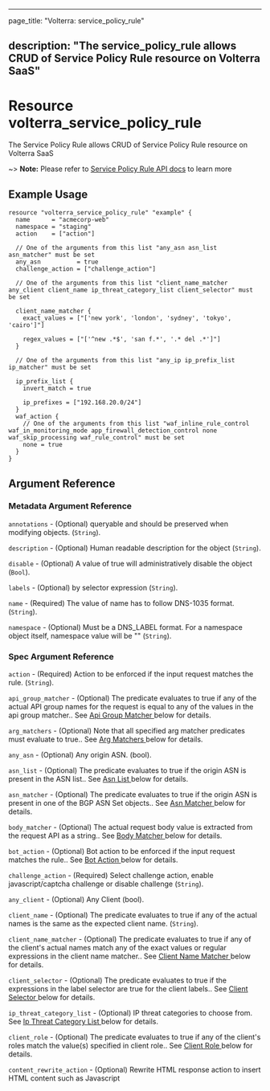 ---

page_title: "Volterra: service_policy_rule"

description: "The service_policy_rule allows CRUD of Service Policy Rule resource on Volterra SaaS"
---------------------------------------------------------------------------------------------------

Resource volterra_service_policy_rule
=====================================

The Service Policy Rule allows CRUD of Service Policy Rule resource on Volterra SaaS

~> **Note:** Please refer to [Service Policy Rule API docs](https://volterra.io/docs/api/service-policy-rule) to learn more

Example Usage
-------------

```hcl
resource "volterra_service_policy_rule" "example" {
  name      = "acmecorp-web"
  namespace = "staging"
  action    = ["action"]

  // One of the arguments from this list "any_asn asn_list asn_matcher" must be set
  any_asn          = true
  challenge_action = ["challenge_action"]

  // One of the arguments from this list "client_name_matcher any_client client_name ip_threat_category_list client_selector" must be set

  client_name_matcher {
    exact_values = ["['new york', 'london', 'sydney', 'tokyo', 'cairo']"]

    regex_values = ["['^new .*$', 'san f.*', '.* del .*']"]
  }

  // One of the arguments from this list "any_ip ip_prefix_list ip_matcher" must be set

  ip_prefix_list {
    invert_match = true

    ip_prefixes = ["192.168.20.0/24"]
  }
  waf_action {
    // One of the arguments from this list "waf_inline_rule_control waf_in_monitoring_mode app_firewall_detection_control none waf_skip_processing waf_rule_control" must be set
    none = true
  }
}

```

Argument Reference
------------------

### Metadata Argument Reference

`annotations` - (Optional) queryable and should be preserved when modifying objects. (`String`).

`description` - (Optional) Human readable description for the object (`String`).

`disable` - (Optional) A value of true will administratively disable the object (`Bool`).

`labels` - (Optional) by selector expression (`String`).

`name` - (Required) The value of name has to follow DNS-1035 format. (`String`).

`namespace` - (Optional) Must be a DNS_LABEL format. For a namespace object itself, namespace value will be "" (`String`).

### Spec Argument Reference

`action` - (Required) Action to be enforced if the input request matches the rule. (`String`).

`api_group_matcher` - (Optional) The predicate evaluates to true if any of the actual API group names for the request is equal to any of the values in the api group matcher.. See [Api Group Matcher ](#api-group-matcher) below for details.

`arg_matchers` - (Optional) Note that all specified arg matcher predicates must evaluate to true.. See [Arg Matchers ](#arg-matchers) below for details.

`any_asn` - (Optional) Any origin ASN. (bool).

`asn_list` - (Optional) The predicate evaluates to true if the origin ASN is present in the ASN list.. See [Asn List ](#asn-list) below for details.

`asn_matcher` - (Optional) The predicate evaluates to true if the origin ASN is present in one of the BGP ASN Set objects.. See [Asn Matcher ](#asn-matcher) below for details.

`body_matcher` - (Optional) The actual request body value is extracted from the request API as a string.. See [Body Matcher ](#body-matcher) below for details.

`bot_action` - (Optional) Bot action to be enforced if the input request matches the rule.. See [Bot Action ](#bot-action) below for details.

`challenge_action` - (Required) Select challenge action, enable javascript/captcha challenge or disable challenge (`String`).

`any_client` - (Optional) Any Client (bool).

`client_name` - (Optional) The predicate evaluates to true if any of the actual names is the same as the expected client name. (`String`).

`client_name_matcher` - (Optional) The predicate evaluates to true if any of the client's actual names match any of the exact values or regular expressions in the client name matcher.. See [Client Name Matcher ](#client-name-matcher) below for details.

`client_selector` - (Optional) The predicate evaluates to true if the expressions in the label selector are true for the client labels.. See [Client Selector ](#client-selector) below for details.

`ip_threat_category_list` - (Optional) IP threat categories to choose from. See [Ip Threat Category List ](#ip-threat-category-list) below for details.

`client_role` - (Optional) The predicate evaluates to true if any of the client's roles match the value(s) specified in client role.. See [Client Role ](#client-role) below for details.

`content_rewrite_action` - (Optional) Rewrite HTML response action to insert HTML content such as Javascript <script> tags into the HTML document. See [Content Rewrite Action ](#content-rewrite-action) below for details.

`cookie_matchers` - (Optional) Note that all specified cookie matcher predicates must evaluate to true.. See [Cookie Matchers ](#cookie-matchers) below for details.

`domain_matcher` - (Optional) matcher.. See [Domain Matcher ](#domain-matcher) below for details.

`any_dst_asn` - (Optional) Any origin ASN. (bool).

`dst_asn_list` - (Optional) The predicate evaluates to true if the destination ASN is present in the ASN list.. See [Dst Asn List ](#dst-asn-list) below for details.

`dst_asn_matcher` - (Optional) The predicate evaluates to true if the destination ASN is present in one of the BGP ASN Set objects.. See [Dst Asn Matcher ](#dst-asn-matcher) below for details.

`any_dst_ip` - (Optional) Any Destination IP (bool).

`dst_ip_matcher` - (Optional) The predicate evaluates to true if the client IPv4 Address is covered by one or more of the IPv4 Prefixes in the IP Prefix Sets.. See [Dst Ip Matcher ](#dst-ip-matcher) below for details.

`dst_ip_prefix_list` - (Optional) The predicate evaluates to true if the destination address is covered by one or more of the IPv4 Prefixes from the list.. See [Dst Ip Prefix List ](#dst-ip-prefix-list) below for details.

`expiration_timestamp` - (Optional) the configuration but is not applied anymore. (`String`).

`goto_policy` - (Optional) The target policy must be part of the current policy set and must be after the current policy in the policy set.. See [ref](#ref) below for details.

`headers` - (Optional) Note that all specified header predicates must evaluate to true.. See [Headers ](#headers) below for details.

`http_method` - (Optional) The predicate evaluates to true if the actual HTTP method belongs is present in the list of expected values.. See [Http Method ](#http-method) below for details.

`any_ip` - (Optional) Any Source IP (bool).

`ip_matcher` - (Optional) The predicate evaluates to true if the client IPv4 Address is covered by one or more of the IPv4 Prefixes in the IP Prefix Sets.. See [Ip Matcher ](#ip-matcher) below for details.

`ip_prefix_list` - (Optional) The predicate evaluates to true if the client IPv4 Address is covered by one or more of the IPv4 Prefixes from the list.. See [Ip Prefix List ](#ip-prefix-list) below for details.

`l4_dest_matcher` - (Optional) IP matches one of the prefixes and the destination port belongs to the port range.. See [L4 Dest Matcher ](#l4-dest-matcher) below for details.

`label_matcher` - (Optional) other labels do not matter.. See [Label Matcher ](#label-matcher) below for details.

`malicious_user_mitigation_bypass` - (Optional) the appropriate match conditions in the enclosing policy rule and setting malicious user mitigation bypass flag. (bool).

`path` - (Optional) The predicate evaluates to true if the actual path value matches any of the exact or prefix values or regular expressions in the path matcher.. See [Path ](#path) below for details.

`port_matcher` - (Optional) The list of port ranges to which the destination port should belong. In case of an HTTP Connect, the port is extracted from the desired destination.. See [Port Matcher ](#port-matcher) below for details.

`query_params` - (Optional) Note that all specified query parameter predicates must evaluate to true.. See [Query Params ](#query-params) below for details.

`rate_limiter` - (Optional) Requests matching this the enclosing rule are subjected to the specified rate_limiter.. See [ref](#ref) below for details.

`scheme` - (Optional) The scheme in the request. (`List of String`).

`server_selector` - (Optional) The predicate evaluates to true if the expressions in the label selector are true for the server labels.. See [Server Selector ](#server-selector) below for details.

`shape_protected_endpoint_action` - (Optional) Shape Protected Endpoint Action that include application traffic type and mitigation. See [Shape Protected Endpoint Action ](#shape-protected-endpoint-action) below for details.

`tls_fingerprint_matcher` - (Optional) The predicate evaluates to true if the TLS fingerprint matches any of the exact values or classes of known TLS fingerprints.. See [Tls Fingerprint Matcher ](#tls-fingerprint-matcher) below for details.

`url_matcher` - (Optional) A URL matcher specifies a list of URL items as match criteria. The match is considered successful if the domain and path match any of the URL items.. See [Url Matcher ](#url-matcher) below for details.

`virtual_host_matcher` - (Optional) Hidden because this will be used only in system generated rate limiting service_policy_sets.. See [Virtual Host Matcher ](#virtual-host-matcher) below for details.

`waf_action` - (Required) App Firewall action to be enforced if the input request matches the rule.. See [Waf Action ](#waf-action) below for details.

### Api Group Matcher

The predicate evaluates to true if any of the actual API group names for the request is equal to any of the values in the api group matcher..

`invert_matcher` - (Optional) Invert the match result. (`Bool`).

`match` - (Required) A list of exact values to match the input against. (`String`).

### App Firewall Detection Control

App Firewall detection changes to be applied for this request.

`exclude_attack_type_contexts` - (Optional) App Firewall attack types contexts to be excluded for this request. See [Exclude Attack Type Contexts ](#exclude-attack-type-contexts) below for details.

`exclude_signature_contexts` - (Optional) App Firewall signature contexts to be excluded for this request. See [Exclude Signature Contexts ](#exclude-signature-contexts) below for details.

`exclude_violation_contexts` - (Optional) App Firewall violation contexts to be excluded for this request. See [Exclude Violation Contexts ](#exclude-violation-contexts) below for details.

### Arg Matchers

Note that all specified arg matcher predicates must evaluate to true..

`invert_matcher` - (Optional) Invert Match of the expression defined (`Bool`).

`check_not_present` - (Optional) Check that the argument is not present. (bool).

`check_present` - (Optional) Check that the argument is present. (bool).

`item` - (Optional) Criteria for matching the values for the Arg. The match is successful if any of the values in the input satisfies the criteria in the matcher.. See [Item ](#item) below for details.

`presence` - (Optional) Check if the arg is present or absent. (`Bool`).

`name` - (Required) A case-sensitive JSON path in the HTTP request body. (`String`).

### Asn List

The predicate evaluates to true if the origin ASN is present in the ASN list..

`as_numbers` - (Required) An unordered set of RFC 6793 defined 4-byte AS numbers that can be used to create allow or deny lists for use in network policy or service policy. (`Int`).

### Asn Matcher

The predicate evaluates to true if the origin ASN is present in one of the BGP ASN Set objects..

`asn_sets` - (Required) A list of references to bgp_asn_set objects.. See [ref](#ref) below for details.

### Block

Block bot request and send response with custom content..

`body` - (Optional) E.g. "<p> Your request was blocked </p>". Base64 encoded string for this html is "LzxwPiBZb3VyIHJlcXVlc3Qgd2FzIGJsb2NrZWQgPC9wPg==" (`String`).

`status` - (Optional) HTTP Status code to respond with (`String`).

### Body Matcher

The actual request body value is extracted from the request API as a string..

`exact_values` - (Optional) A list of exact values to match the input against. (`String`).

`regex_values` - (Optional) A list of regular expressions to match the input against. (`String`).

`transformers` - (Optional) An ordered list of transformers (starting from index 0) to be applied to the path before matching. (`List of Strings`).

### Bot Action

Bot action to be enforced if the input request matches the rule..

`bot_skip_processing` - (Optional) Skip all Bot processing for this request (bool).

`none` - (Optional) Perform normal Bot processing for this request (bool).

### Bot Skip Processing

Skip all Bot processing for this request.

### Check Not Present

Check that the argument is not present..

### Check Present

Check that the argument is present..

### Client Name Matcher

The predicate evaluates to true if any of the client's actual names match any of the exact values or regular expressions in the client name matcher..

`exact_values` - (Optional) A list of exact values to match the input against. (`String`).

`regex_values` - (Optional) A list of regular expressions to match the input against. (`String`).

### Client Role

The predicate evaluates to true if any of the client's roles match the value(s) specified in client role..

`match` - (Required) Value of the expected role. (`String`).

### Client Selector

The predicate evaluates to true if the expressions in the label selector are true for the client labels..

`expressions` - (Required) expressions contains the kubernetes style label expression for selections. (`String`).

### Content Rewrite Action

Rewrite HTML response action to insert HTML content such as Javascript <script> tags into the HTML document.

`element_selector` - (Required) Element selector to insert into. (`String`).

`insert_content` - (Optional) HTML content to insert. (`String`).

`position` - (Optional) Position of HTML content to be inserted within HTML tag. (`String`).

### Cookie Matchers

Note that all specified cookie matcher predicates must evaluate to true..

`invert_matcher` - (Optional) Invert Match of the expression defined (`Bool`).

`check_not_present` - (Optional) Check that the cookie is not present. (bool).

`check_present` - (Optional) Check that the cookie is present. (bool).

`item` - (Optional) Criteria for matching the values for the cookie. The match is successful if any of the values in the input satisfies the criteria in the matcher.. See [Item ](#item) below for details.

`presence` - (Optional) Check if the cookie is present or absent. (`Bool`).

`name` - (Required) A case-sensitive cookie name. (`String`).

### Domain Matcher

matcher..

`exact_values` - (Optional) A list of exact values to match the input against. (`String`).

`regex_values` - (Optional) A list of regular expressions to match the input against. (`String`).

### Dst Asn List

The predicate evaluates to true if the destination ASN is present in the ASN list..

`as_numbers` - (Required) An unordered set of RFC 6793 defined 4-byte AS numbers that can be used to create allow or deny lists for use in network policy or service policy. (`Int`).

### Dst Asn Matcher

The predicate evaluates to true if the destination ASN is present in one of the BGP ASN Set objects..

`asn_sets` - (Required) A list of references to bgp_asn_set objects.. See [ref](#ref) below for details.

### Dst Ip Matcher

The predicate evaluates to true if the client IPv4 Address is covered by one or more of the IPv4 Prefixes in the IP Prefix Sets..

`invert_matcher` - (Optional) Invert the match result. (`Bool`).

`prefix_sets` - (Required) A list of references to ip_prefix_set objects.. See [ref](#ref) below for details.

### Dst Ip Prefix List

The predicate evaluates to true if the destination address is covered by one or more of the IPv4 Prefixes from the list..

`invert_match` - (Optional) Invert the match result. (`Bool`).

`ip_prefixes` - (Required) List of IPv4 prefix strings. (`String`).

### Exclude Attack Type Contexts

App Firewall attack types contexts to be excluded for this request.

`exclude_attack_type` - (Required) App Firewall Attack type (`String`).

### Exclude Signature Contexts

App Firewall signature contexts to be excluded for this request.

`signature_id` - (Required) App Firewall signature ID (`Int`).

### Exclude Violation Contexts

App Firewall violation contexts to be excluded for this request.

`exclude_violation` - (Required) App Firewall violation type (`String`).

### Flag

Flag the request while not taking any invasive actions..

### Headers

Note that all specified header predicates must evaluate to true..

`invert_matcher` - (Optional) Invert the match result. (`Bool`).

`check_not_present` - (Optional) Check that the header is not present. (bool).

`check_present` - (Optional) Check that the header is present. (bool).

`item` - (Optional) Criteria for matching the values for the header. The match is successful if any of the values in the input satisfies the criteria in the matcher.. See [Item ](#item) below for details.

`presence` - (Optional) Check if the header is present or absent. (`Bool`).

`name` - (Required) A case-insensitive HTTP header name. (`String`).

### Http Method

The predicate evaluates to true if the actual HTTP method belongs is present in the list of expected values..

`invert_matcher` - (Optional) Invert the match result. (`Bool`).

`methods` - (Optional) x-example: "['GET', 'POST', 'DELETE']" (`List of Strings`).

### Ip Matcher

The predicate evaluates to true if the client IPv4 Address is covered by one or more of the IPv4 Prefixes in the IP Prefix Sets..

`invert_matcher` - (Optional) Invert the match result. (`Bool`).

`prefix_sets` - (Required) A list of references to ip_prefix_set objects.. See [ref](#ref) below for details.

### Ip Prefix List

The predicate evaluates to true if the client IPv4 Address is covered by one or more of the IPv4 Prefixes from the list..

`invert_match` - (Optional) Invert the match result. (`Bool`).

`ip_prefixes` - (Required) List of IPv4 prefix strings. (`String`).

### Ip Threat Category List

IP threat categories to choose from.

`ip_threat_categories` - (Required) The IP threat categories is obtained from the list and is used to auto-generate equivalent label selection expressions (`List of Strings`).

### Item

Criteria for matching the values for the Arg. The match is successful if any of the values in the input satisfies the criteria in the matcher..

`exact_values` - (Optional) A list of exact values to match the input against. (`String`).

`regex_values` - (Optional) A list of regular expressions to match the input against. (`String`).

`transformers` - (Optional) An ordered list of transformers (starting from index 0) to be applied to the path before matching. (`List of Strings`).

### L4 Dest Matcher

IP matches one of the prefixes and the destination port belongs to the port range..

`invert_matcher` - (Optional) Invert the match result. (`Bool`).

`l4_dests` - (Required) A list of L4 destinations used as match criteria. The match is considered successful if the destination IP and path match any of the L4 destinations.. See [L4 Dests ](#l4-dests) below for details.

### L4 Dests

A list of L4 destinations used as match criteria. The match is considered successful if the destination IP and path match any of the L4 destinations..

`port_ranges` - (Required) Each port range consists of a single port or two ports separated by "-". (`String`).

`prefixes` - (Required) Destination IPv4 prefixes. (`String`).

### Label Matcher

other labels do not matter..

`keys` - (Optional) The list of label key names that have to match (`String`).

### Mitigation

Mitigation action for protected endpoint.

`block` - (Optional) Block bot request and send response with custom content.. See [Block ](#block) below for details.

`flag` - (Optional) Flag the request while not taking any invasive actions. (bool).

`none` - (Optional) No mitigation actions. (bool).

`redirect` - (Optional) Redirect bot request to a custom URI.. See [Redirect ](#redirect) below for details.

### None

Perform normal Bot processing for this request.

### Path

The predicate evaluates to true if the actual path value matches any of the exact or prefix values or regular expressions in the path matcher..

`exact_values` - (Optional) A list of exact path values to match the input HTTP path against. (`String`).

`prefix_values` - (Optional) A list of path prefix values to match the input HTTP path against. (`String`).

`regex_values` - (Optional) A list of regular expressions to match the input HTTP path against. (`String`).

`suffix_values` - (Optional) A list of path suffix values to match the input HTTP path against. (`String`).

`transformers` - (Optional) An ordered list of transformers (starting from index 0) to be applied to the path before matching. (`List of Strings`).

### Port Matcher

The list of port ranges to which the destination port should belong. In case of an HTTP Connect, the port is extracted from the desired destination..

`invert_matcher` - (Optional) Invert the match result. (`Bool`).

`ports` - (Required) to be part of the range. (`String`).

### Query Params

Note that all specified query parameter predicates must evaluate to true..

`invert_matcher` - (Optional) Invert the match result. (`Bool`).

`key` - (Required) A case-sensitive HTTP query parameter name. (`String`).

`check_not_present` - (Optional) Check that the query parameter is not present. (bool).

`check_present` - (Optional) Check that the query parameter is present. (bool).

`item` - (Optional) criteria in the matcher.. See [Item ](#item) below for details.

`presence` - (Optional) Check if the query parameter is present or absent. (`Bool`).

### Redirect

Redirect bot request to a custom URI..

`uri` - (Optional) URI location for redirect may be relative or absolute. (`String`).

### Ref

Reference to another volterra object is shown like below

name - (Required) then name will hold the referred object's(e.g. route's) name. (String).

namespace - (Optional) then namespace will hold the referred object's(e.g. route's) namespace. (String).

tenant - (Optional) then tenant will hold the referred object's(e.g. route's) tenant. (String).

### Server Selector

The predicate evaluates to true if the expressions in the label selector are true for the server labels..

`expressions` - (Required) expressions contains the kubernetes style label expression for selections. (`String`).

### Shape Protected Endpoint Action

Shape Protected Endpoint Action that include application traffic type and mitigation.

`app_traffic_type` - (Required) Traffic type (`String`).

`mitigation` - (Required) Mitigation action for protected endpoint. See [Mitigation ](#mitigation) below for details.

### Tls Fingerprint Matcher

The predicate evaluates to true if the TLS fingerprint matches any of the exact values or classes of known TLS fingerprints..

`classes` - (Optional) A list of known classes of TLS fingerprints to match the input TLS JA3 fingerprint against. (`List of Strings`).

`exact_values` - (Optional) A list of exact TLS JA3 fingerprints to match the input TLS JA3 fingerprint against. (`String`).

`excluded_values` - (Optional) or more known TLS fingerprint classes in the enclosing matcher. (`String`).

### Url Items

A list of URL items used as match criteria. The match is considered successful if the domain and path match any of the URL items..

`domain_regex` - (Optional) A regular expression to match the domain against. (`String`).

`domain_value` - (Optional) An exact value to match the domain against. (`String`).

`path_prefix` - (Optional) An prefix value to match the path against. (`String`).

`path_regex` - (Optional) A regular expression to match the path against. (`String`).

`path_value` - (Optional) An exact value to match the path against. (`String`).

### Url Matcher

A URL matcher specifies a list of URL items as match criteria. The match is considered successful if the domain and path match any of the URL items..

`invert_matcher` - (Optional) Invert the match result. (`Bool`).

`url_items` - (Required) A list of URL items used as match criteria. The match is considered successful if the domain and path match any of the URL items.. See [Url Items ](#url-items) below for details.

### Virtual Host Matcher

Hidden because this will be used only in system generated rate limiting service_policy_sets..

`exact_values` - (Optional) A list of exact values to match the input against. (`String`).

`regex_values` - (Optional) A list of regular expressions to match the input against. (`String`).

### Waf Action

App Firewall action to be enforced if the input request matches the rule..

`app_firewall_detection_control` - (Optional) App Firewall detection changes to be applied for this request. See [App Firewall Detection Control ](#app-firewall-detection-control) below for details.

`none` - (Optional) Perform normal App Firewall processing for this request (bool).

`waf_in_monitoring_mode` - (Optional) App Firewall will run in monitoring mode without blocking the request (bool).

`waf_inline_rule_control` - (Optional) App Firewall rule changes to be applied for this request. See [Waf Inline Rule Control ](#waf-inline-rule-control) below for details.

`waf_rule_control` - (Optional) App Firewall rule changes to be applied for this request. See [Waf Rule Control ](#waf-rule-control) below for details.

`waf_skip_processing` - (Optional) Skip all App Firewall processing for this request (bool).

### Waf In Monitoring Mode

App Firewall will run in monitoring mode without blocking the request.

### Waf Inline Rule Control

App Firewall rule changes to be applied for this request.

`exclude_rule_ids` - (Optional) App Firewall Rule IDs to be excluded for this request (`List of Strings`).

`monitoring_mode` - (Optional) App Firewall will run in monitoring mode without blocking the request (`Bool`).

### Waf Rule Control

App Firewall rule changes to be applied for this request.

`exclude_rule_ids` - (Optional) App Firewall Rule List specifying the rule IDs to be excluded for this request. See [ref](#ref) below for details.

`monitoring_mode` - (Optional) App Firewall will run in monitoring mode without blocking the request (`Bool`).

### Waf Skip Processing

Skip all App Firewall processing for this request.

Attribute Reference
-------------------

-	`id` - This is the id of the configured service_policy_rule.

